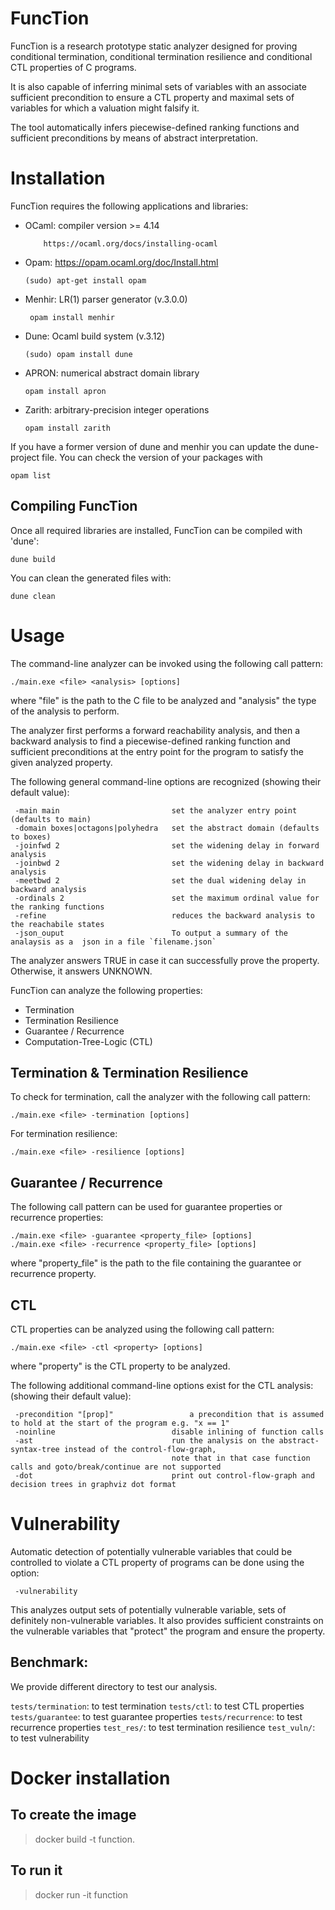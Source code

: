 # FuncTion

FuncTion is a research prototype static analyzer designed for proving conditional termination, conditional termination resilience and conditional CTL properties of C programs.

It is also capable of inferring minimal sets of variables with an associate sufficient precondition to ensure a CTL property and  maximal sets of variables for which a valuation might falsify it.

The tool automatically infers piecewise-defined ranking functions and sufficient preconditions by means of abstract interpretation.


# Installation

FuncTion requires the following applications and libraries:

* OCaml: compiler version >= 4.14
	```
		https://ocaml.org/docs/installing-ocaml
	```

* Opam: https://opam.ocaml.org/doc/Install.html

	```
	(sudo) apt-get install opam
	```

* Menhir: LR(1) parser generator (v.3.0.0)

	```
	 opam install menhir
	```
* Dune: Ocaml build system (v.3.12)
	```
	(sudo) opam install dune
	```		
* APRON: numerical abstract domain library

	```
	opam install apron
	```

* Zarith: arbitrary-precision integer operations

	```
	opam install zarith
	```
If you have a former version of dune and menhir you can update the dune-project file. You can check the version of your packages 
with 
```
opam list
```
## Compiling FuncTion

Once all required libraries are installed, FuncTion can be compiled with 'dune':

```
dune build
```

You can clean the generated files with:

```
dune clean
```

# Usage

The command-line analyzer can be invoked using the following call pattern:

	./main.exe <file> <analysis> [options] 

where "file" is the path to the C file to be analyzed and "analysis" the type of the analysis to perform. 

The analyzer first performs a forward reachability analysis, and then a backward analysis to find a piecewise-defined ranking function and sufficient preconditions at the entry point for the program 
to satisfy the given analyzed property.

The following general command-line options are recognized
(showing their default value):

	 -main main                         set the analyzer entry point (defaults to main)
	 -domain boxes|octagons|polyhedra   set the abstract domain (defaults to boxes)
	 -joinfwd 2                         set the widening delay in forward analysis
	 -joinbwd 2                         set the widening delay in backward analysis
	 -meetbwd 2			                set the dual widening delay in backward analysis
	 -ordinals 2                        set the maximum ordinal value for the ranking functions
	 -refine            			    reduces the backward analysis to the reachabile states
	 -json_ouput						To output a summary of the analaysis as a  json in a file `filename.json` 

The analyzer answers TRUE in case it can successfully prove the property. Otherwise, it answers UNKNOWN.

FuncTion can analyze the following properties:

* Termination
* Termination Resilience
* Guarantee / Recurrence 
* Computation-Tree-Logic (CTL) 

## Termination & Termination Resilience

To check for termination, call the analyzer with the following call pattern:

	./main.exe <file> -termination [options]

For termination resilience: 

	./main.exe <file> -resilience [options]

## Guarantee / Recurrence

The following call pattern can be used for guarantee properties or recurrence properties:

	./main.exe <file> -guarantee <property_file> [options]
	./main.exe <file> -recurrence <property_file> [options] 

where "property\_file" is the path to the file containing the guarantee or recurrence property.

## CTL

CTL properties can be analyzed using the following call pattern:

	./main.exe <file> -ctl <property> [options]

where "property" is the CTL property to be analyzed. 

The following additional command-line options exist for the CTL analysis:
(showing their default value):

	 -precondition "[prop]"                 a precondition that is assumed to hold at the start of the program e.g. "x == 1"
	 -noinline			                disable inlining of function calls
     -ast                               run the analysis on the abstract-syntax-tree instead of the control-flow-graph,
                                        note that in that case function calls and goto/break/continue are not supported
     -dot                               print out control-flow-graph and decision trees in graphviz dot format

# Vulnerability 
Automatic detection of potentially vulnerable variables that
could be controlled to violate a CTL property of programs can be done using the option: 
	 
	 -vulnerability
	
This analyzes output sets of potentially vulnerable variable, sets
of definitely non-vulnerable variables. It also provides sufficient constraints on the vulnerable variables that "protect" the program and ensure the property.
## Benchmark:
We provide different directory to test our analysis.

`tests/termination`: to test termination
`tests/ctl`: to test CTL properties
`tests/guarantee`: to test guarantee properties
`tests/recurrence`: to test recurrence properties
`test_res/`: to test termination resilience
`test_vuln/`: to test vulnerability

# Docker installation 
## To create the image
> docker build -t function. 

## To run it
> docker run -it function

